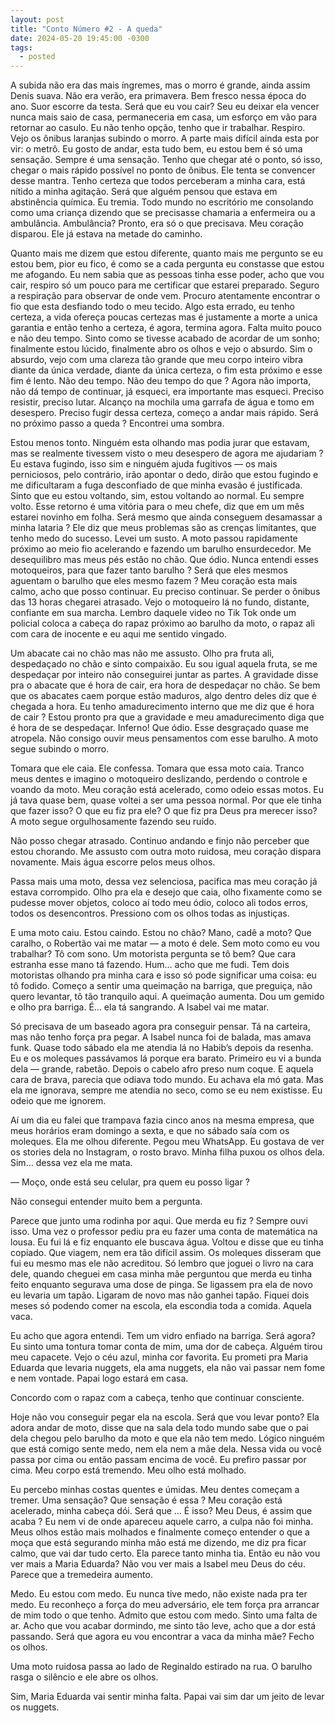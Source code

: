 ```yaml
---
layout: post
title: "Conto Número #2 - A queda"
date: 2024-05-20 19:45:00 -0300
tags:
  - posted
---
```


A subida não era das mais íngremes, mas o morro é grande, ainda assim Denis suava. Não era verão, era primavera. Bem fresco nessa época do ano. Suor escorre da testa. Será que eu vou cair? Seu eu deixar ela vencer nunca mais saio de casa, permaneceria em casa, um esforço em vão para retornar ao casulo. Eu não tenho opção, tenho que ir trabalhar. Respiro. Vejo os ônibus laranjas subindo o morro. A parte mais difícil ainda esta por vir: o metrô. Eu gosto de andar, esta tudo bem, eu estou bem é só uma sensação. Sempre é uma sensação. Tenho que chegar até o ponto, só isso, chegar o mais rápido possível no ponto de ônibus. Ele tenta se convencer desse mantra. Tenho certeza que todos perceberam a minha cara, está nítido a minha agitação. Será que alguém pensou que estava em abstinência química. Eu tremia. Todo mundo no escritório me consolando como uma criança dizendo que se precisasse chamaria a enfermeira ou a ambulância. Ambulância? Pronto, era só o que precisava. Meu coração disparou. Ele já estava na metade do caminho. 

Quanto mais me dizem que estou diferente, quanto mais me pergunto se eu estou bem, pior eu fico, é como se a cada pergunta eu constasse que estou me afogando. Eu nem sabia que as pessoas tinha esse poder, acho que vou cair, respiro só um pouco para me certificar que estarei preparado. Seguro a respiração para observar de onde vem. Procuro atentamente encontrar  o fio que esta desfiando todo o meu tecido. Algo esta errado, eu tenho certeza, a vida ofereça poucas certezas mas é justamente a  morte a unica garantia e então tenho a certeza, é agora,  termina agora. Falta muito pouco e não deu tempo. Sinto como se tivesse acabado de acordar de um sonho; finalmente estou lúcido, finalmente abro os olhos e vejo o absurdo. Sim o absurdo, vejo com uma clareza tão grande que meu corpo inteiro vibra diante da única verdade, diante da única certeza, o fim esta próximo e esse fim é lento. Não deu tempo. Não deu tempo do que ? Agora não importa, não dá tempo de continuar, já esqueci, era importante mas esqueci. Preciso resistir, preciso lutar. Alcanço na mochila uma garrafa de água e tomo em desespero. Preciso fugir dessa certeza, começo a andar mais rápido. Será no próximo passo a queda ? Encontrei uma sombra. 

Estou menos tonto. Ninguém esta olhando mas podia jurar que estavam, mas se realmente tivessem visto o meu desespero de agora me ajudariam ? Eu estava fugindo, isso sim e ninguém ajuda fugitivos ― os mais perniciosos, pelo contrário, irão apontar o dedo, dirão que estou fugindo e me dificultaram a fuga desconfiado de que minha evasão é justificada. Sinto que eu estou voltando, sim, estou voltando ao normal. Eu sempre volto. Esse retorno é uma vitória para o meu chefe, diz que em um mês estarei novinho em folha. Será mesmo que ainda conseguem desamassar a minha lataria ? Ele diz que meus problemas são as crenças limitantes, que tenho medo do sucesso. Levei um susto. A moto passou rapidamente próximo ao meio fio acelerando e fazendo um barulho ensurdecedor. Me desequilibro mas meus pés estão no chão. Que ódio. Nunca entendi esses motoqueiros, para que fazer tanto barulho ? Será que eles mesmos  aguentam o barulho que eles mesmo fazem ? Meu coração esta mais calmo, acho que posso continuar. Eu preciso continuar. Se perder o ônibus das 13 horas chegarei atrasado. Vejo o motoqueiro lá no fundo, distante, confiante em sua marcha. Lembro daquele video no Tik Tok onde um policial coloca a cabeça do rapaz próximo ao barulho da moto, o rapaz ali com cara de inocente e eu aqui me sentido vingado. 

Um abacate cai no chão mas não me assusto. Olho pra fruta ali, despedaçado no chão e sinto compaixão. Eu sou igual aquela fruta, se me despedaçar por inteiro não conseguirei juntar as partes. A gravidade disse pra o abacate que é hora de cair, era hora de despedaçar no chão. Se bem que os abacates caem porque estão maduros, algo dentro deles diz que é chegada a hora. Eu tenho amadurecimento interno que me diz que é hora de cair ? Estou pronto pra que a gravidade e meu amadurecimento diga que é hora de se despedaçar. Inferno! Que ódio. Esse desgraçado quase me atropela. Não consigo ouvir meus pensamentos com esse barulho. A moto segue subindo o morro.

Tomara que ele caia. Ele confessa. Tomara que essa moto caia. Tranco meus dentes e imagino o motoqueiro deslizando, perdendo o controle e voando da moto. Meu coração está acelerado, como odeio essas motos. Eu já tava quase bem, quase voltei a ser uma pessoa normal. Por que ele tinha que fazer isso? O que eu fiz pra ele? O que fiz pra Deus pra merecer isso? A moto segue orgulhosamente fazendo seu ruído. 

Não posso chegar atrasado. Continuo andando e finjo não perceber que estou chorando. Me assusto com outra moto ruidosa, meu coração dispara novamente. Mais água escorre pelos meus olhos. 

Passa mais uma moto, dessa vez selenciosa, pacifica mas meu coração já estava corrompido.  Olho pra ela e desejo que caia, olho fixamente como se pudesse mover objetos, coloco aí todo meu ódio, coloco ali todos erros, todos os desencontros. Pressiono com os olhos todas as injustiças. 

E uma moto caiu. 
Estou caindo. Estou no chão?
Mano, cadê a moto? Que caralho, o Robertão vai me matar — a moto é dele. Sem moto como eu vou trabalhar? Tô com sono. Um motorista pergunta se tô bem? Que cara estranha esse mano tá fazendo. Hum… acho que me fudi. Tem dois motoristas olhando pra minha cara e isso só pode significar uma coisa: eu tô fodido. Começo a sentir uma queimação na barriga, que preguiça, não quero levantar, tô tão tranquilo aqui. A queimação aumenta. Dou um gemido e olho pra barriga. É… ela tá sangrando. A Isabel vai me matar.

Só precisava de um baseado agora pra conseguir pensar. Tá na carteira, mas não tenho força pra pegar. A Isabel nunca foi de balada, mas amava funk. Quase todo sábado ela me atendia lá no Habib’s depois da resenha. Eu e os moleques passávamos lá porque era barato. Primeiro eu vi a bunda dela — grande, rabetão. Depois o cabelo afro preso num coque. E aquela cara de brava, parecia que odiava todo mundo. Eu achava ela mó gata. Mas ela me ignorava, sempre me atendia no seco, como se eu nem existisse. Eu odeio que me ignorem.

Aí um dia eu falei que trampava fazia cinco anos na mesma empresa, que meus horários eram domingo a sexta, e que no sábado saía com os moleques. Ela me olhou diferente. Pegou meu WhatsApp. Eu gostava de ver os stories dela no Instagram, o rosto bravo. Minha filha puxou os olhos dela. Sim… dessa vez ela me mata.

― Moço, onde está seu celular, pra quem eu posso ligar ?

Não consegui entender muito bem a pergunta. 

Parece que junto uma rodinha por aqui. Que merda eu fiz ? Sempre ouvi isso. Uma vez o professor pediu pra eu fazer uma conta de matemática na lousa. Eu fui lá e fiz enquanto ele buscava água. Voltou e disse que eu tinha copiado. Que viagem, nem era tão difícil assim. Os moleques disseram que fui eu mesmo mas ele não acreditou. Só lembro que joguei o livro na cara dele, quando cheguei em casa minha mãe perguntou que merda eu tinha feito  enquanto segurava uma dose de pinga. Se ligassem pra ela de novo eu levaria um tapão. Ligaram de novo mas não ganhei tapão. Fiquei dois meses só podendo comer na escola, ela escondia toda a comida. Aquela vaca.

Eu acho que agora entendi. Tem um vidro enfiado na barriga. Será agora? Eu sinto uma tontura tomar conta de mim, uma dor de cabeça. Alguém tirou meu capacete. Vejo o céu azul, minha cor favorita. Eu prometi pra Maria Eduarda que levaria nuggets, ela ama nuggets, ela não vai passar nem fome e nem vontade.  Papai logo estará em casa. 

Concordo com o rapaz com a cabeça, tenho que continuar consciente. 

Hoje não vou conseguir pegar ela na escola. Será que vou levar ponto? Ela adora andar de moto, disse que na sala dela todo mundo sabe que o pai dela chegou pelo barulho da moto e que ela não tem medo. Lógico ninguém que está comigo sente medo, nem ela nem a mãe dela. Nessa vida ou você passa por cima ou então passam encima de você. Eu prefiro passar por cima. Meu corpo está tremendo. Meu olho está molhado. 

Eu percebo minhas costas quentes e úmidas. Meu dentes começam a tremer. Uma sensação? Que sensação é essa ? Meu coração está acelerado, minha cabeça dói. Será que ... É isso? Meu Deus, é assim que acaba ? Eu nem vi de onde apareceu aquele carro, a culpa não foi minha. Meus olhos estão mais molhados e finalmente começo entender o que a moça que está segurando minha mão está me dizendo, me diz pra ficar calmo, que vai dar tudo certo. Ela parece tanto minha tia. Então eu não vou ver mais a Maria Eduarda? Não vou ver mais a Isabel meu Deus do céu. Parece que a tremedeira aumento. 

Medo. Eu estou com medo. Eu nunca tive medo, não existe nada pra ter medo. Eu reconheço a força do meu adversário, ele tem força pra arrancar de mim todo o que tenho. Admito que estou com medo. Sinto uma falta de ar. Acho que vou acabar dormindo, me sinto tão leve, acho que a dor está passando. Será que agora eu vou encontrar a vaca da minha mãe? Fecho os olhos.

Uma moto ruidosa passa ao lado de Reginaldo estirado na rua. O barulho rasga o silêncio e ele abre os olhos. 

Sim, Maria Eduarda vai sentir minha falta. Papai vai sim dar um jeito de levar os nuggets.




